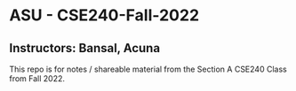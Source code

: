 # ASU - CSE240-Fall-2022
## Instructors: Bansal, Acuna

This repo is for notes / shareable material from the Section A CSE240 Class from Fall 2022.
